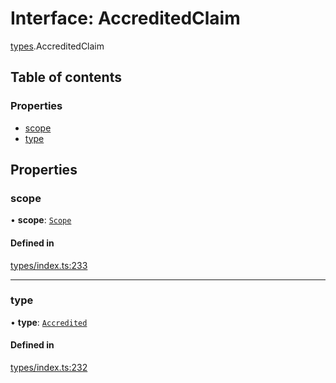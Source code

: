 # Interface: AccreditedClaim

[types](../wiki/types).AccreditedClaim

## Table of contents

### Properties

- [scope](../wiki/types.AccreditedClaim#scope)
- [type](../wiki/types.AccreditedClaim#type)

## Properties

### scope

• **scope**: [`Scope`](../wiki/types.Scope)

#### Defined in

[types/index.ts:233](https://github.com/PolymathNetwork/polymesh-sdk/blob/299ce247/src/types/index.ts#L233)

___

### type

• **type**: [`Accredited`](../wiki/types.ClaimType#accredited)

#### Defined in

[types/index.ts:232](https://github.com/PolymathNetwork/polymesh-sdk/blob/299ce247/src/types/index.ts#L232)
